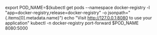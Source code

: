   export POD_NAME=$(kubectl get pods --namespace docker-registry -l "app=docker-registry,release=docker-registry" -o jsonpath="{.items[0].metadata.name}")
  echo "Visit http://127.0.0.1:8080 to use your application"
  kubectl -n docker-registry port-forward $POD_NAME 8080:5000